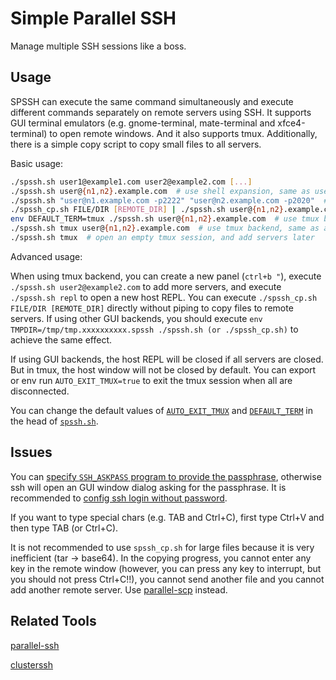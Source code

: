 # Simple Parallel SSH

Manage multiple SSH sessions like a boss.

## Usage

SPSSH can execute the same command simultaneously and execute different commands separately on remote servers using SSH. It supports GUI terminal emulators (e.g. gnome-terminal, mate-terminal and xfce4-terminal) to open remote windows. And it also supports tmux. Additionally, there is a simple copy script to copy small files to all servers.

Basic usage:

```bash
./spssh.sh user1@example1.com user2@example2.com [...]
./spssh.sh user@{n1,n2}.example.com  # use shell expansion, same as user@n1.example.com user@n2.example.com
./spssh.sh "user@n1.example.com -p2222" "user@n2.example.com -p2020"  # add ssh args
./spssh_cp.sh FILE/DIR [REMOTE_DIR] | ./spssh.sh user@{n1,n2}.example.com  # send FILE/DIR to REMOTE_DIR
env DEFAULT_TERM=tmux ./spssh.sh user@{n1,n2}.example.com  # use tmux backend
./spssh.sh tmux user@{n1,n2}.example.com  # use tmux backend, same as above
./spssh.sh tmux  # open an empty tmux session, and add servers later
```

Advanced usage:

When using tmux backend, you can create a new panel (`ctrl+b "`), execute `./spssh.sh user2@example2.com` to add more servers, and execute `./spssh.sh repl` to open a new host REPL. You can execute `./spssh_cp.sh FILE/DIR [REMOTE_DIR]` directly without piping to copy files to remote servers. If using other GUI backends, you should execute `env TMPDIR=/tmp/tmp.xxxxxxxxxx.spssh ./spssh.sh (or ./spssh_cp.sh)` to achieve the same effect.

If using GUI backends, the host REPL will be closed if all servers are closed. But in tmux, the host window will not be closed by default. You can export or env run `AUTO_EXIT_TMUX=true` to exit the tmux session when all are disconnected.

You can change the default values of [`AUTO_EXIT_TMUX`](./spssh.sh#L4) and [`DEFAULT_TERM`](./spssh.sh#L7-L8) in the head of [`spssh.sh`](./spssh.sh).

## Issues

You can [specify `SSH_ASKPASS` program to provide the passphrase](https://stackoverflow.com/a/15090479/9543140),
otherwise ssh will open an GUI window dialog asking for the passphrase.
It is recommended to [config ssh login without password](https://askubuntu.com/a/46935).

If you want to type special chars (e.g. TAB and Ctrl+C), first type Ctrl+V and then type TAB (or Ctrl+C).

It is not recommended to use `spssh_cp.sh` for large files because it is very inefficient (tar -> base64). In the copying progress, you cannot enter any key in the remote window (however, you can press any key to interrupt, but you should not press Ctrl+C!!), you cannot send another file and you cannot add another remote server.
Use [parallel-scp](https://github.com/ParallelSSH/parallel-ssh) instead.

## Related Tools

[parallel-ssh](https://github.com/ParallelSSH/parallel-ssh)

[clusterssh](https://github.com/duncs/clusterssh)
